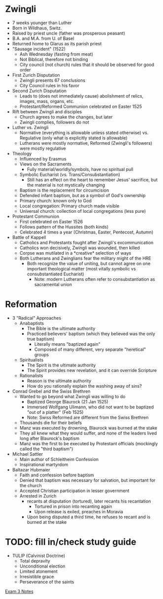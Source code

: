 # Zwingli

- 7 weeks younger than Luther
- Born in Wildhaus, Switz.
- Raised by priest uncle (father was prosperous peasant)
- B.A. and M.A. from U. of Basel
- Returned home to Glarus as its parish priest
- "Sausage incident" (1522)
	- Ash Wednesday (fasting from meat)
	- Not Biblical, therefore not binding
	- City council (not church) rules that it should be observed for good order
- First Zurich Disputation
	- Zwingli presents 67 conclusions
	- City Council rules in his favor
- Second Zurich Disputation
	- Leads to (does not immediately cause) abolishment of relics, images, mass, organs, etc.
	- Protestant/Reformed Communion celebrated on Easter 1525
- Rift between Zwingli and disciples
	- Church agrees to make the changes, but later
	- Zwingli complies, followers do not
- Luther vs. Zwingli
	- Normative (everything is allowable unless stated otherwise) vs. Regulative (only what is explicitly stated is allowable)
	- Lutherans were mostly normative, Reformed (Zwingli's followers) were mostly regulative
- Theology
	- Influenced by Erasmus
	- Views on the Sacraments
		- Fully material/worldly/symbols, have no spiritual pull
	- Symbolic Eucharist (vs. Trans/Consubstantiation)
		- Still has an effect on the heart to remember Jesus' sacrifice, but the material is not mystically changing
	- Baptism is the replacement for circumcision
	- Defended infant baptism, but as a symbol of God's ownership
	- Primary church: known only to God
	- Local congregation: Primary church made visible
	- Universal church: collection of local congregations (less pure)
- Protestant Communion
	- First celebrated on Easter 1526
	- Follows pattern of the Hussites (both kinds)
	- Celebrated 4 times a year (Christmas, Easter, Pentecost, Autumn)
- Battle of Kappell
	- Catholics and Protestants fought after Zwingli's excommunication
	- Catholics won decisively, Zwingli was wounded, then killed
	- Corpse was mutilated in a \*creative\* selection of ways
	- Both Lutherans and Zwinglians fear the military might of the HRE
		- Both recognize the value of uniting, but cannot agree on one important theological matter (most vitally symbolic vs consubstantiated Eucharist)
			- Note: modern Lutherans often refer to consubstantiation as sacramental union

# Reformation

- 3 "Radical" Approaches
	- Anabaptists
		- The Bible is the ultimate authority
		- Practiced believers' baptism (which they believed was the only true baptism)
			- Literally means "baptized again"
			- Composed of many different, very separate "heretical" groups
	- Spiritualists
		- The Spirit is the ultimate authority
		- The Spirit provides new revelation, and it can override Scripture
	- Rationalists
		- Reason is the ultimate authority
		- How do you rationally explain the washing away of sins?
- Conrad Grebel and the Swiss Brethren
	- Wanted to go beyond what Zwingli was willing to do
		- Baptized George Blaurock (21 Jan 1525)
		- Immersed Wolfgang Ulimann, who did not want to be baptized "out of a platter" (Feb 1525)
		- Note: Swiss Reformed are different from the Swiss Brethren
	- Thousands die for their beliefs
	- Manz was executed by drowning, Blaurock was burned at the stake
	- They all knew what they would suffer, and none of the leaders lived long after Blaurock's baptism
	- Manz was the first to be executed by Protestant officials (mockingly called the "third baptism")
- Michael Sattler
	- Main author of Schleitheim Confession
	- Inspirational martyrdom
- Baltazar Hubmaier
	- Faith and confession before baptism
	- Denied that baptism was necessary for salvation, but important for the church
	- Accepted Christian participation in lesser government
	- Arrested in Zurich
		- recants at disputation (tortured), later recants his recantation
			- Tortured in prison into recanting again
			- Upon release is exiled, preaches in Moravia
		- Upon being disputed a third time, he refuses to recant and is burned at the stake
# TODO: fill in/check study guide

- TULIP (Calvinist Doctrine)
	- Total depravity
	- Unconditional election
	- Limited atonement
	- Irresistible grace
	- Perseverance of the saints

[Exam 3 Notes](notes/Spring%202024/Church%20History/Class%20Notes/Exam%203%20Notes.md)